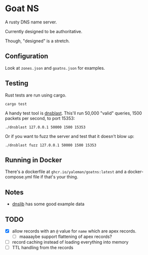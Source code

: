 # Goat NS

A rusty DNS name server.

Currently designed to be authoritative.

Though, "designed" is a stretch.

## Configuration

Look at `zones.json` and `goatns.json` for examples.

## Testing


Rust tests are run using cargo.

```shell
cargo test
```

A handy test tool is [dnsblast](https://github.com/jedisct1/dnsblast). This'll run 50,000 "valid" queries, 1500 packets per second, to port 15353:

```shell
./dnsblast 127.0.0.1 50000 1500 15353
```

Or if you want to fuzz the server and test that it doesn't blow up:

```shell
./dnsblast fuzz 127.0.0.1 50000 1500 15353
```

## Running in Docker

There's a dockerfile at `ghcr.io/yaleman/goatns:latest` and a docker-compose.yml file if that's your thing.

## Notes

- [dnslib](https://github.com/paulc/dnslib/) has some good example data



## TODO 

- [x] allow records with an `@` value for `name` which are apex records.
  - [ ] maaaaybe support flattening of apex records?
- [ ] record caching instead of loading everything into memory
- [ ] TTL handling from the records